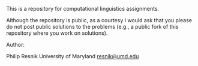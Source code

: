 
This is a repository for computational linguistics assignments.

Although the repository is public, as a courtesy I would ask that you please do not post public solutions to the problems (e.g., a public fork of this repository where you work on solutions).


Author: 

Philip Resnik
University of Maryland
resnik@umd.edu
